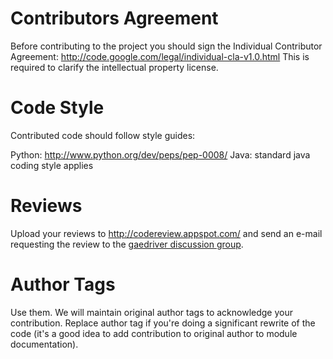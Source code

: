 # Contributors Agreement #
Before contributing to the project you should sign the Individual Contributor Agreement: http://code.google.com/legal/individual-cla-v1.0.html This is required to clarify the intellectual property license.

# Code Style #
Contributed code should follow style guides:

Python: http://www.python.org/dev/peps/pep-0008/
Java: standard java coding style applies

# Reviews #
Upload your reviews to http://codereview.appspot.com/ and send an e-mail requesting the review to the [gaedriver discussion group](https://groups.google.com/group/gaedriver/).

# Author Tags #
Use them. We will maintain original author tags to acknowledge your contribution. Replace author tag if you're doing a significant rewrite of the code (it's a good idea to add contribution to original author to module documentation).